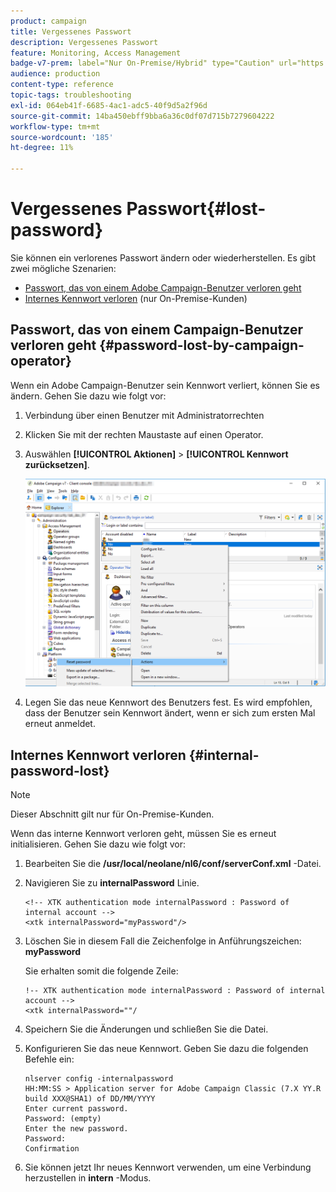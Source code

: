 ```yaml
---
product: campaign
title: Vergessenes Passwort
description: Vergessenes Passwort
feature: Monitoring, Access Management
badge-v7-prem: label="Nur On-Premise/Hybrid" type="Caution" url="https://experienceleague.adobe.com/docs/campaign-classic/using/installing-campaign-classic/architecture-and-hosting-models/hosting-models-lp/hosting-models.html?lang=de" tooltip="Gilt nur für Hybrid- und On-Premise-Bereitstellungen"
audience: production
content-type: reference
topic-tags: troubleshooting
exl-id: 064eb41f-6685-4ac1-adc5-40f9d5a2f96d
source-git-commit: 14ba450ebff9bba6a36c0df07d715b7279604222
workflow-type: tm+mt
source-wordcount: '185'
ht-degree: 11%

---
```


# Vergessenes Passwort{#lost-password}



Sie können ein verlorenes Passwort ändern oder wiederherstellen.
Es gibt zwei mögliche Szenarien:

* [Passwort, das von einem Adobe Campaign-Benutzer verloren geht](#password-lost-by-campaign-operator)
* [Internes Kennwort verloren](#internal-password-lost) (nur On-Premise-Kunden)

## Passwort, das von einem Campaign-Benutzer verloren geht {#password-lost-by-campaign-operator}

Wenn ein Adobe Campaign-Benutzer sein Kennwort verliert, können Sie es ändern.
Gehen Sie dazu wie folgt vor:

1. Verbindung über einen Benutzer mit Administratorrechten
1. Klicken Sie mit der rechten Maustaste auf einen Operator.
1. Auswählen **[!UICONTROL Aktionen]** > **[!UICONTROL Kennwort zurücksetzen]**.

   ![](assets/operator-passwd.png)

1. Legen Sie das neue Kennwort des Benutzers fest. Es wird empfohlen, dass der Benutzer sein Kennwort ändert, wenn er sich zum ersten Mal erneut anmeldet.

## Internes Kennwort verloren {#internal-password-lost}

>[!NOTE]
>
>Dieser Abschnitt gilt nur für On-Premise-Kunden.

Wenn das interne Kennwort verloren geht, müssen Sie es erneut initialisieren.
Gehen Sie dazu wie folgt vor:

1. Bearbeiten Sie die **/usr/local/neolane/nl6/conf/serverConf.xml** -Datei.

1. Navigieren Sie zu **internalPassword** Linie.

   ```
   <!-- XTK authentication mode internalPassword : Password of internal account -->
   <xtk internalPassword="myPassword"/>
   ```

1. Löschen Sie in diesem Fall die Zeichenfolge in Anführungszeichen: **myPassword**

   Sie erhalten somit die folgende Zeile:

   ```
   !-- XTK authentication mode internalPassword : Password of internal account -->
   <xtk internalPassword=""/
   ```

1. Speichern Sie die Änderungen und schließen Sie die Datei.

1. Konfigurieren Sie das neue Kennwort. Geben Sie dazu die folgenden Befehle ein:

   ```
   nlserver config -internalpassword
   HH:MM:SS > Application server for Adobe Campaign Classic (7.X YY.R build XXX@SHA1) of DD/MM/YYYY
   Enter current password.
   Password: (empty)
   Enter the new password.
   Password: 
   Confirmation 
   ```

1. Sie können jetzt Ihr neues Kennwort verwenden, um eine Verbindung herzustellen in **intern** -Modus.
